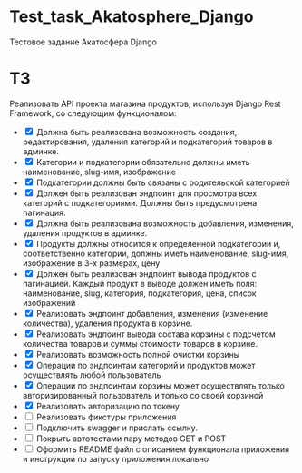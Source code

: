 # Test_task_Akatosphere_Django
Тестовое задание Акатосфера Django

# ТЗ
Реализовать API проекта магазина продуктов, используя Django Rest Framework, со следующим функционалом:
* <input type="checkbox" checked> Должна быть реализована возможность создания, редактирования, удаления категорий и подкатегорий товаров в админке.
* <input type="checkbox" checked> Категории и подкатегории обязательно должны иметь наименование, slug-имя, изображение
* <input type="checkbox" checked> Подкатегории должны быть связаны с родительской категорией
* <input type="checkbox" checked> Должен быть реализован эндпоинт для просмотра всех категорий с подкатегориями. Должны быть предусмотрена пагинация.
* <input type="checkbox" checked > Должна быть реализована возможность добавления, изменения, удаления продуктов в админке.
* <input type="checkbox" checked > Продукты должны относится к определенной подкатегории и, соответственно категории, должны иметь наименование, slug-имя, изображение в 3-х размерах, цену
* <input type="checkbox" checked > Должен быть реализован эндпоинт вывода продуктов с пагинацией. Каждый продукт в выводе должен иметь поля: наименование, slug, категория, подкатегория, цена, список изображений
* <input type="checkbox" checked > Реализовать эндпоинт добавления, изменения (изменение количества), удаления продукта в корзине.
* <input type="checkbox" checked > Реализовать эндпоинт вывода  состава корзины с подсчетом количества товаров и суммы стоимости товаров в корзине.
* <input type="checkbox" checked > Реализовать возможность полной очистки корзины
* <input type="checkbox" checked > Операции по эндпоинтам категорий и продуктов может осуществлять любой пользователь
* <input type="checkbox" checked > Операции по эндпоинтам корзины может осуществлять только авторизированный пользователь и только со своей корзиной
* <input type="checkbox" checked > Реализовать авторизацию по токену
* <input type="checkbox" > Реализовать фикстуры приложения
* <input type="checkbox" > Подключить swagger и прислать ссылку.
* <input type="checkbox" > Покрыть автотестами пару методов  GET и POST
* <input type="checkbox" > Оформить README файл с описанием функционала приложения и инструкции по запуску приложения локально
